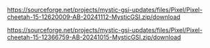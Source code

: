 https://sourceforge.net/projects/mystic-gsi-updates/files/Pixel/Pixel-cheetah-15-12620009-AB-20241112-MysticGSI.zip/download

https://sourceforge.net/projects/mystic-gsi-updates/files/Pixel/Pixel-cheetah-15-12366759-AB-20241015-MysticGSI.zip/download
